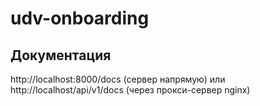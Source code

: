 # udv-onboarding

## Документация

http://localhost:8000/docs (сервер напрямую)
или
http://localhost/api/v1/docs (через прокси-сервер nginx)
